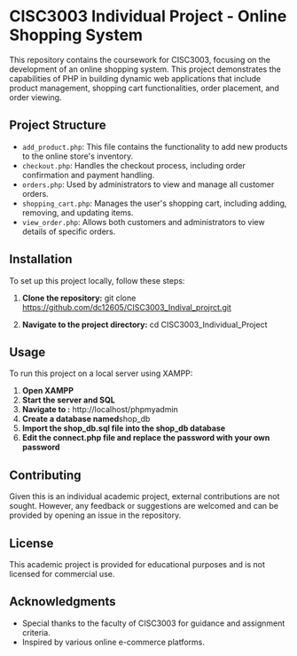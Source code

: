 # CISC3003 Individual Project - Online Shopping System

This repository contains the coursework for CISC3003, focusing on the development of an online shopping system. This project demonstrates the capabilities of PHP in building dynamic web applications that include product management, shopping cart functionalities, order placement, and order viewing.

## Project Structure

- `add_product.php`: This file contains the functionality to add new products to the online store's inventory.
- `checkout.php`: Handles the checkout process, including order confirmation and payment handling.
- `orders.php`: Used by administrators to view and manage all customer orders.
- `shopping_cart.php`: Manages the user's shopping cart, including adding, removing, and updating items.
- `view_order.php`: Allows both customers and administrators to view details of specific orders.

## Installation

To set up this project locally, follow these steps:

1. **Clone the repository:**
git clone https://github.com/dc12605/CISC3003_Indival_projrct.git

2. **Navigate to the project directory:**
cd CISC3003_Individual_Project

## Usage

To run this project on a local server using XAMPP:

1. **Open XAMPP**
2. **Start the server and SQL**
3. **Navigate to :**
http://localhost/phpmyadmin
3. **Create a database named**shop_db
4. **Import the shop_db.sql file into the shop_db database**
5. **Edit the connect.php file and replace the password with your own password**

## Contributing

Given this is an individual academic project, external contributions are not sought. However, any feedback or suggestions are welcomed and can be provided by opening an issue in the repository.

## License

This academic project is provided for educational purposes and is not licensed for commercial use.

## Acknowledgments

- Special thanks to the faculty of CISC3003 for guidance and assignment criteria.
- Inspired by various online e-commerce platforms.
